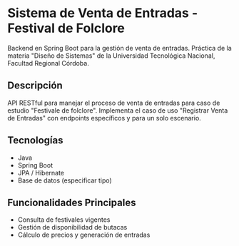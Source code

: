 # Sistema de Venta de Entradas - Festival de Folclore

Backend en Spring Boot para la gestión de venta de entradas. Práctica de la materia "Diseño de Sistemas" de la Universidad Tecnológica Nacional, Facultad Regional Córdoba.

## Descripción

API RESTful para manejar el proceso de venta de entradas para caso de estudio "Festivale de folclore". Implementa el caso de uso "Registrar Venta de Entradas" con endpoints específicos y para un solo escenario.

## Tecnologías

- Java
- Spring Boot
- JPA / Hibernate
- Base de datos (especificar tipo)

## Funcionalidades Principales

- Consulta de festivales vigentes
- Gestión de disponibilidad de butacas
- Cálculo de precios y generación de entradas
